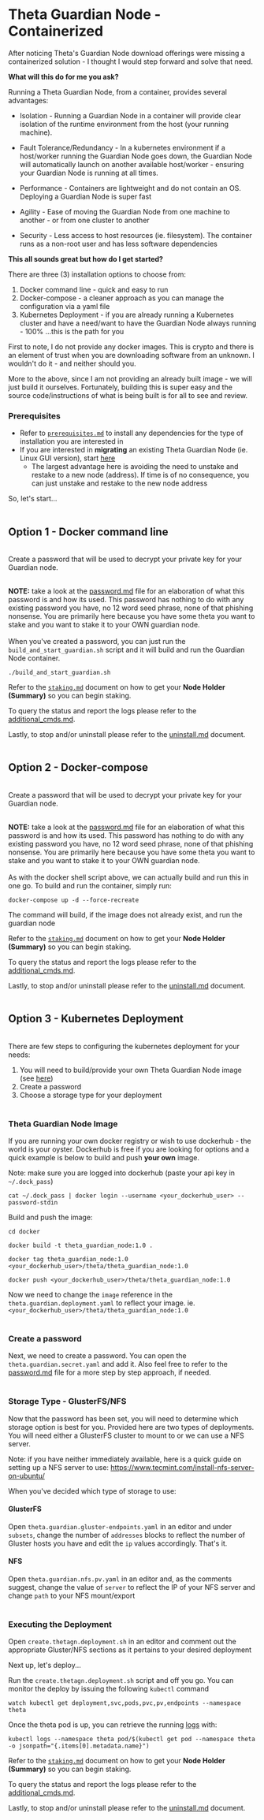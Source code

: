# Theta Guardian Node - Containerized

After noticing Theta's Guardian Node download offerings were missing a containerized solution - I thought I would step forward and solve that need.

**What will this do for me you ask?**

Running a Theta Guardian Node, from a container, provides several advantages:

* Isolation - Running a Guardian Node in a container will provide clear isolation of the runtime environment from the host (your running machine).

* Fault Tolerance/Redundancy - In a kubernetes environment if a host/worker running the Guardian Node goes down, the Guardian Node will automatically launch on another available host/worker - ensuring your Guardian Node is running at all times.

* Performance - Containers are lightweight and do not contain an OS. Deploying a Guardian Node is super fast

* Agility - Ease of moving the Guardian Node from one machine to another - or from one cluster to another

* Security - Less access to host resources (ie. filesystem). The container runs as a non-root user and has less software dependencies

**This all sounds great but how do I get started?**

There are three (3) installation options to choose from:

1. Docker command line - quick and easy to run
2. Docker-compose - a cleaner approach as you can manage the configuration via a yaml file
3. Kubernetes Deployment - if you are already running a Kubernetes cluster and have a need/want to have the Guardian Node always running - 100% ...this is the path for you

<a name="images"></a>First to note, I do not provide any docker images. This is crypto and there is an element of trust when you are downloading software from an unknown. I wouldn't do it - and neither should you.

More to the above, since I am not providing an already built image - we will just build it ourselves. Fortunately, building this is super easy and the source code/instructions of what is being built is for all to see and review.

### Prerequisites

* Refer to [`prerequisites.md`](prerequisites.md) to install any dependencies for the type of installation you are interested in
* If you are interested in **migrating** an existing Theta Guardian Node (ie. Linux GUI version), start [here](migrate_existing_guardian_node.md)
    * The largest advantage here is avoiding the need to unstake and restake to a new node (address). If time is of no consequence, you can just unstake and restake to the new node address

So, let's start...
<br/><br/>

## Option 1 - Docker command line

<br/>
Create a password that will be used to decrypt your private key for your Guardian node.
<br/><br/>

**NOTE:** take a look at the [password.md](password.md) file for an elaboration of what this password is and how its used. This password has nothing to do with any existing password you have, no 12 word seed phrase, none of that phishing nonsense. You are primarily here because you have some theta you want to stake and you want to stake it to your OWN guardian node.
<br/><br/>
When you've created a password, you can just run the `build_and_start_guardian.sh` script and it will build and run the Guardian Node container.

```console
./build_and_start_guardian.sh
```

Refer to the [`staking.md`](staking.md) document on how to get your **Node Holder (Summary)** so you can begin staking.

To query the status and report the logs please refer to the [additional_cmds.md](additional_cmds.md).

Lastly, to stop and/or uninstall please refer to the [uninstall.md](uninstall.md) document.
<br/><br/>

## Option 2 - Docker-compose

<br/>
Create a password that will be used to decrypt your private key for your Guardian node.
<br/><br/>

**NOTE:** take a look at the [password.md](password.md) file for an elaboration of what this password is and how its used. This password has nothing to do with any existing password you have, no 12 word seed phrase, none of that phishing nonsense. You are primarily here because you have some theta you want to stake and you want to stake it to your OWN guardian node.
<br/><br/>
As with the docker shell script above, we can actually build and run this in one go. To build and run the container, simply run:

```console
docker-compose up -d --force-recreate
```

The command will build, if the image does not already exist, and run the guardian node

Refer to the [`staking.md`](staking.md) document on how to get your **Node Holder (Summary)** so you can begin staking.

To query the status and report the logs please refer to the [additional_cmds.md](additional_cmds.md).

Lastly, to stop and/or uninstall please refer to the [uninstall.md](uninstall.md) document.
<br/><br/>

## Option 3 - Kubernetes Deployment

<br/>
There are few steps to configuring the kubernetes deployment for your needs:

1. You will need to build/provide your own Theta Guardian Node image (see [here](#images))
2. Create a password
3. Choose a storage type for your deployment
<br/><br/>

### Theta Guardian Node Image

If you are running your own docker registry or wish to use dockerhub - the world is your oyster. Dockerhub is free if you are looking for options and a quick example is below to build and push **your own** image.

Note: make sure you are logged into dockerhub (paste your api key in `~/.dock_pass`)
```console
cat ~/.dock_pass | docker login --username <your_dockerhub_user> --password-stdin
```

Build and push the image:
```console
cd docker

docker build -t theta_guardian_node:1.0 .

docker tag theta_guardian_node:1.0 <your_dockerhub_user>/theta/theta_guardian_node:1.0

docker push <your_dockerhub_user>/theta/theta_guardian_node:1.0
```

Now we need to change the `image` reference in the `theta.guardian.deployment.yaml` to reflect your image. ie. `<your_dockerhub_user>/theta/theta_guardian_node:1.0`
<br/><br/>

### Create a password

Next, we need to create a password. You can open the `theta.guardian.secret.yaml` and add it. Also feel free to refer to the [password.md](password.md) file for a more step by step approach, if needed.
<br/><br/>

### Storage Type - GlusterFS/NFS

Now that the password has been set, you will need to determine which storage option is best for you. Provided here are two types of deployments. You will need either a GlusterFS cluster to mount to or we can use a NFS server.

Note: if you have neither immediately available, here is a quick guide on setting up a NFS server to use: https://www.tecmint.com/install-nfs-server-on-ubuntu/

When you've decided which type of storage to use:

#### GlusterFS

Open `theta.guardian.gluster-endpoints.yaml` in an editor and under `subsets`, change the number of `addresses` blocks to reflect the number of Gluster hosts you have and edit the `ip` values accordingly. That's it.

#### NFS

Open `theta.guardian.nfs.pv.yaml` in an editor and, as the comments suggest, change the value of `server` to reflect the IP of your NFS server and change `path` to your NFS mount/export
<br/><br/>

### Executing the Deployment

Open `create.thetagn.deployment.sh` in an editor and comment out the appropriate Gluster/NFS sections as it pertains to your desired deployment

Next up, let's deploy...

Run the `create.thetagn.deployment.sh` script and off you go. You can monitor the deploy by issuing the following `kubectl` command

```console
watch kubectl get deployment,svc,pods,pvc,pv,endpoints --namespace theta
```

Once the theta pod is up, you can retrieve the running [logs](./images/k8s_thetagn_startup_output.png) with:

```console
kubectl logs --namespace theta pod/$(kubectl get pod --namespace theta -o jsonpath="{.items[0].metadata.name}")
```

Refer to the [`staking.md`](staking.md) document on how to get your **Node Holder (Summary)** so you can begin staking.

To query the status and report the logs please refer to the [additional_cmds.md](additional_cmds.md).

Lastly, to stop and/or uninstall please refer to the [uninstall.md](uninstall.md) document.
